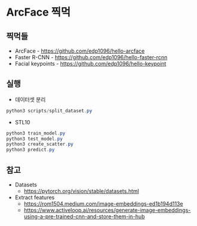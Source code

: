 # ArcFace 찍먹


## 찍먹들

* ArcFace - https://github.com/edp1096/hello-arcface
* Faster R-CNN - https://github.com/edp1096/hello-faster-rcnn
* Facial keypoints - https://github.com/edp1096/hello-keypoint


## 실행

* 데이터셋 분리
```powershell
python3 scripts/split_dataset.py
```

* STL10
```powershell
python3 train_model.py
python3 test_model.py
python3 create_scatter.py
python3 predict.py
```


## 참고

* Datasets
    * https://pytorch.org/vision/stable/datasets.html
* Extract features
    * https://rom1504.medium.com/image-embeddings-ed1b194d113e
    * https://www.activeloop.ai/resources/generate-image-embeddings-using-a-pre-trained-cnn-and-store-them-in-hub
